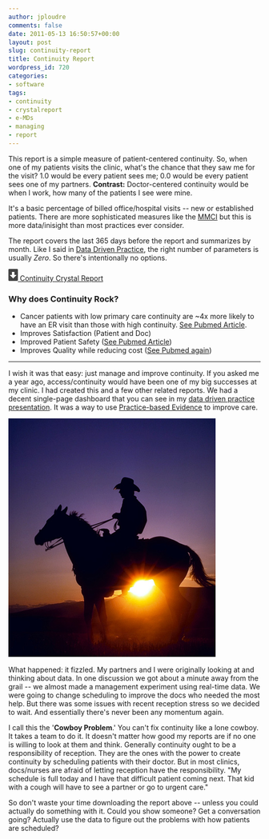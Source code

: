 ```yaml
---
author: jploudre
comments: false
date: 2011-05-13 16:50:57+00:00
layout: post
slug: continuity-report
title: Continuity Report
wordpress_id: 720
categories:
- software
tags:
- continuity
- crystalreport
- e-MDs
- managing
- report
---
```


This report is a simple measure of patient-centered continuity. So, when one of my patients visits the clinic, what's the chance that they saw me for the visit? 1.0 would be every patient sees me; 0.0 would be every patient sees one of my partners. **Contrast:** Doctor-centered continuity would be when I work, how many of the patients I see were mine.

It's a basic percentage of billed office/hospital visits -- new or established patients. There are more sophisticated measures like the [MMCI](http://www.ncbi.nlm.nih.gov/pubmed/3806028) but this is more data/inisight than most practices ever consider.

The report covers the last 365 days before the report and summarizes by month. Like I said in [Data Driven Practice](/2011/data-driven-practice/), the right number of parameters is usually *Zero*. So there's intentionally no options.

[![](/files/2011/01/57-download.png) Continuity Crystal Report](/files/2011/05/continuity.zip)

  


### Why does Continuity Rock?

* Cancer patients with low primary care continuity are ~4x more likely to have an ER visit than those with high continuity. [See Pubmed Article](http://www.ncbi.nlm.nih.gov/pubmed/12886178).
* Improves Satisfaction (Patient and Doc)
* Improved Patient Safety ([See Pubmed Article](http://www.ncbi.nlm.nih.gov/pubmed?term=17327525))
* Improves Quality while reducing cost ([See Pubmed again](http://www.ncbi.nlm.nih.gov/pubmed/15798043))

---------------------------------

I wish it was that easy: just manage and improve continuity. If you asked me a year ago, access/continuity would have been one of my big successes at my clinic. I had created this and a few other related reports. We had a decent single-page dashboard that you can see in my [data driven practice presentation](/2011/data-driven-practice/). It was a way to use [Practice-based Evidence](/2011/practice-based-evidence/) to improve care.

![](/files/2011/05/cowboy.jpg)

What happened: it fizzled. My partners and I were originally looking at and thinking about data. In one discussion we got about a minute away from the grail -- we almost made a management experiment using real-time data. We were going to change scheduling to improve the docs who needed the most help. But there was some issues with recent reception stress so we decided to wait. And essentially there's never been any momentum again.

I call this the '**Cowboy Problem**.' You can't fix continuity like a lone cowboy. It takes a team to do it. It doesn't matter how good my reports are if no one is willing to look at them and think. Generally continuity ought to be a responsibility of reception. They are the ones with the power to create continuity by scheduling patients with their doctor. But in most clinics, docs/nurses are afraid of letting reception have the responsibility. "My schedule is full today and I have that difficult patient coming next. That kid with a cough will have to see a partner or go to urgent care."

So don't waste your time downloading the report above -- unless you could actually do something with it. Could you show someone? Get a conversation going? Actually use the data to figure out the problems with how patients are scheduled?








